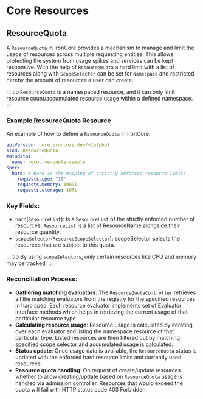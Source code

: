 # Core Resources

## ResourceQuota

A `ResourceQuota` in IronCore provides a mechanism to manage and limit the usage of resources across multiple 
requesting entities. This allows protecting the system from usage spikes and services can be kept responsive. With the 
help of `ResourceQuota` a hard limit with a list of resources along with `ScopeSelector` can be set for `Namespace` and
restricted hereby the amount of resources a user can create. 

::: tip
`ResourceQuota` is a namespaced resource, and it can only limit resource count/accumulated resource usage within a defined namespace.
:::

### Example ResourceQuota Resource

An example of how to define a `ResourceQuota` in IronCore:

```yaml
apiVersion: core.ironcore.dev/v1alpha1
kind: ResourceQuota
metadata:
  name: resource-quota-sample
spec:
  hard: # Hard is the mapping of strictly enforced resource limits.
    requests.cpu: "10"
    requests.memory: 100Gi
    requests.storage: 10Ti
```

### Key Fields:

- `hard`(`ResourceList`): Is a `ResourceList` of the strictly enforced number of resources. `ResourceList` is a list of ResourceName alongside their resource quantity.
- `scopeSelector`(`ResourceScopeSelector`): scopeSelector selects the resources that are subject to this quota. 

::: tip 
By using `scopeSelectors`, only certain resources like CPU and memory may be tracked.
:::

### Reconciliation Process:

- **Gathering matching evaluators**: The `ResourceQuotaController` retrieves all the matching evaluators from the registry for the specified resources in hard spec. Each resource evaluator implements set of Evaluator interface methods which helps in retrieving the current usage of that particular resource type.
- **Calculating resource usage**: Resource usage is calculated by iterating over each evaluator and listing the namespace resource of that particular type. Listed resources are then filtered out by matching specified scope selector and accumulated usage is calculated.
- **Status update**: Once usage data is available, the `ResourceQuota` status is updated with the enforced hard resource limits and currently used resources.
- **Resource quota handling**: On request of create/update resources whether to allow creating/update based on `ResourceQuota` usage is handled via admission controller. Resources that would exceed the quota will fail with HTTP status code 403 Forbidden.
